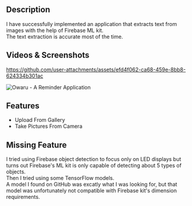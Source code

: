 ## Description
I have successfully implemented an application that extracts text from images with the help of Firebase ML kit.
<br>
The text extraction is accurate most of the time.

## Videos & Screenshots


https://github.com/user-attachments/assets/efd4f062-ca68-459e-8bb8-624334b301ac

![Owaru - A Reminder Application](https://github.com/user-attachments/assets/3294fc3e-d7b6-430f-a222-73f937a9a178)


## Features
* Upload From Gallery
* Take Pictures From Camera

## Missing Feature
I tried using Firebase object detection to focus only on LED displays but turns out Firebase's ML kit is only capable of detecting about 5 types of objects.
<br>
Then I tried using some TensorFlow models.
<br>
A model I found on GitHub was excatly what I was looking for, but that model was unfortunately not compatible with Firebase
kit's dimension requirements.
